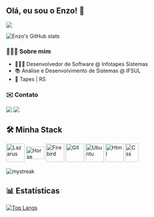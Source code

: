 ## Olá, eu sou o Enzo! 👋
![](https://komarev.com/ghpvc/?username=enzo-cezarg&style=for-the-badge&color=9b70f0)

![Enzo's GitHub stats](https://github-readme-stats.vercel.app/api?username=enzo-cezarg&show_icons=true&theme=aura)

### 🙋🏻‍♂️ Sobre mim
- 👨🏻‍💻 Desenvolvedor de Software @ Infotapes Sistemas
- 📚 Análise e Desenvolvimento de Sistemas @ IFSUL
- 📍 Tapes | RS

### ✉️ Contato

<a href="https://www.linkedin.com/in/enzo-cezarg/" target="_blank"><img src="https://img.shields.io/badge/LinkedIn-0077B5?style=for-the-badge&logo=linkedin&logoColor=white"></a>
<a href = "mailto:enzoocezargarcia@gmail.com" target="_blank"><img src="https://img.shields.io/badge/Gmail-D14836?style=for-the-badge&logo=gmail&logoColor=white" target="_blank"></a>

## 🛠️ Minha Stack

<div style="display: inline_block">
<img align="center" alt="Lazarus" height="50" width="50" src="https://gitlab.com/d.ioannidis/lazarus/-/raw/main/images/icons/lazarus.svg?ref_type=heads">
<img align="center" alt="Horse" height="34" width="50" src="https://github.com/HashLoad/horse/blob/master/img/horse.png?raw=true">
<img align="center" alt="Firebird" height="50" width="50" src="https://firebirdsql.org/file/about/ds-firebird-logo.svg" />
<img align="center" alt="Git" height="50" width="50" src="https://cdn.jsdelivr.net/gh/devicons/devicon/icons/git/git-plain.svg" />
<img align="center" alt="Ubuntu" height="50" width="50" src="https://upload.wikimedia.org/wikipedia/commons/thumb/9/9e/UbuntuCoF.svg/512px-UbuntuCoF.svg.png" />
<img align="center" alt="Html" height="50" width="50" src="https://upload.wikimedia.org/wikipedia/commons/thumb/6/61/HTML5_logo_and_wordmark.svg/512px-HTML5_logo_and_wordmark.svg.png">
<img align="center" alt="Css" height="50" width="36" src="https://upload.wikimedia.org/wikipedia/commons/thumb/d/d5/CSS3_logo_and_wordmark.svg/363px-CSS3_logo_and_wordmark.svg.png">
</div>

<br>
<img align="center" src="https://github-readme-streak-stats.herokuapp.com/?user=enzo-cezarg&theme=aura" alt="mystreak"/>


## 📊 Estatísticas


[![Top Langs](https://github-readme-stats.vercel.app/api/top-langs/?username=enzo-cezarg&theme=aura)](https://github.com/anuraghazra/github-readme-stats)
